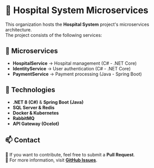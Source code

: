 # 🏥 Hospital System Microservices  

This organization hosts the **Hospital System** project's microservices architecture.  
The project consists of the following services:  

## 📌 Microservices  
- **HospitalService** → Hospital management (C# - .NET Core) 
- **IdentityService** → User authentication (C# - .NET Core)
- **PaymentService** → Payment processing (Java - Spring Boot) 

## 🚀 Technologies  
- **.NET 8 (C#)** & **Spring Boot (Java)**  
- **SQL Server & Redis**  
- **Docker & Kubernetes**  
- **RabbitMQ**  
- **API Gateway (Ocelot)**  

## 📫 Contact  
📌 If you want to contribute, feel free to submit a **Pull Request**.  
📌 For more information, visit **[GitHub Issues](https://github.com/organization-name/issues)**.  
